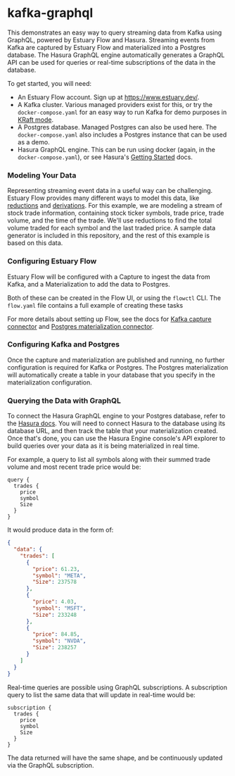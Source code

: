 # kafka-graphql

This demonstrates an easy way to query streaming data from Kafka using GraphQL, powered by Estuary
Flow and Hasura. Streaming events from Kafka are captured by Estuary Flow and materialized into a
Postgres database. The Hasura GraphQL engine automatically generates a GraphQL API can be used for
queries or real-time subscriptions of the data in the database.

To get started, you will need:

- An Estuary Flow account. Sign up at https://www.estuary.dev/.
- A Kafka cluster. Various managed providers exist for this, or try the `docker-compose.yaml` for an
  easy way to run Kafka for demo purposes in [KRaft
  mode](https://developer.confluent.io/learn/kraft/).
- A Postgres database. Managed Postgres can also be used here. The `docker-compose.yaml` also
  includes a Postgres instance that can be used as a demo.
- Hasura GraphQL engine. This can be run using docker (again, in the `docker-compose.yaml`), or see
  Hasura's [Getting Started](https://hasura.io/docs/latest/getting-started/index/) docs.

### Modeling Your Data

Representing streaming event data in a useful way can be challenging. Estuary Flow provides many
different ways to model this data, like
[reductions](https://docs.estuary.dev/concepts/schemas/#reductions) and
[derivations](https://docs.estuary.dev/concepts/derivations/). For this example, we are modeling a
stream of stock trade information, containing stock ticker symbols, trade price, trade volume, and
the time of the trade. We'll use reductions to find the total volume traded for each symbol and the
last traded price. A sample data generator is included in this repository, and the rest of this
example is based on this data.

### Configuring Estuary Flow

Estuary Flow will be configured with a Capture to ingest the data from Kafka, and a Materialization
to add the data to Postgres.

Both of these can be created in the Flow UI, or using the `flowctl` CLI. The `flow.yaml` file contains a full example of creating these tasks

For more details about setting up Flow, see the docs for [Kafka capture connector](https://docs.estuary.dev/reference/Connectors/capture-connectors/apache-kafka/) and [Postgres materialization connector](https://docs.estuary.dev/reference/Connectors/materialization-connectors/PostgreSQL/).

### Configuring Kafka and Postgres

Once the capture and materialization are published and running, no further configuration is required for Kafka or Postgres. The Postgres materialization will automatically create a table in your database that you specify in the materialization configuration.

### Querying the Data with GraphQL

To connect the Hasura GraphQL engine to your Postgres database, refer to the [Hasura docs](https://hasura.io/docs/latest/index/). You will need to connect Hasura to the database using its database URL, and then track the table that your materialization created. Once that's done, you can use the Hasura Engine console's API explorer to build queries over your data as it is being materialized in real time.

For example, a query to list all symbols along with their summed trade volume and most recent trade price would be:

```
query {
  trades {
    price
    symbol
    Size
  }
}
```

It would produce data in the form of:

```json
{
  "data": {
    "trades": [
      {
        "price": 61.23,
        "symbol": "META",
        "Size": 237578
      },
      {
        "price": 4.03,
        "symbol": "MSFT",
        "Size": 233248
      },
      {
        "price": 84.85,
        "symbol": "NVDA",
        "Size": 238257
      }
    ]
  }
}
```

Real-time queries are possible using GraphQL subscriptions. A subscription query to list the same data that will update in real-time would be:

```
subscription {
  trades {
    price
    symbol
    Size
  }
}
```

The data returned will have the same shape, and be continuously updated via the GraphQL subscription.

